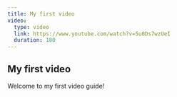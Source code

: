 ```yaml
---
title: My first video
video:
  type: video
  link: https://www.youtube.com/watch?v=5u0Ds7wzUeI
  duration: 180
---
```


## My first video

Welcome to my first video guide!
